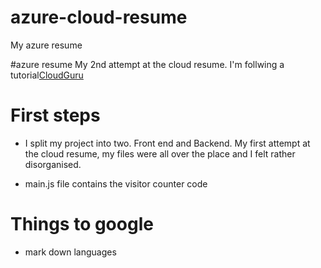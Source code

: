 # azure-cloud-resume
My azure resume

#azure resume
My 2nd attempt at the cloud resume. I'm follwing a tutorial[CloudGuru](https://www.youtube.com/watch?v=ieYrBWmkfno&ab_channel=ACloudGuru)

# First steps 

- I split my project into two. Front end and Backend. My first attempt at the cloud resume, my files were all over the place and I  felt rather disorganised.
 
- main.js file contains the visitor counter code

# Things to google

- mark down languages